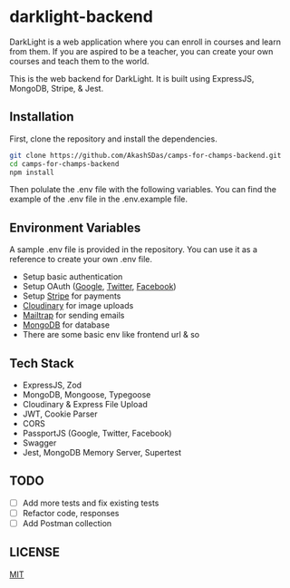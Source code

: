# darklight-backend

DarkLight is a web application where you can enroll in courses and learn from them. If you are aspired to be a teacher, you can create your own courses and teach them to the world.

This is the web backend for DarkLight. It is built using ExpressJS, MongoDB, Stripe, & Jest.

## Installation

First, clone the repository and install the dependencies.

```bash
git clone https://github.com/AkashSDas/camps-for-champs-backend.git
cd camps-for-champs-backend
npm install
```

Then polulate the .env file with the following variables. You can find the example of the .env file in the .env.example file.

## Environment Variables

A sample .env file is provided in the repository. You can use it as a reference to create your own .env file.

- Setup basic authentication
- Setup OAuth ([Google](https://console.cloud.google.com/welcome), [Twitter](https://developer.twitter.com/en/portal/dashboard), [Facebook](https://developers.facebook.com/apps/))
- Setup [Stripe](https://stripe.com/docs/development#api-keys) for payments
- [Cloudinary](https://cloudinary.com/) for image uploads
- [Mailtrap](https://mailtrap.io) for sending emails
- [MongoDB](https://www.mongodb.com/) for database
- There are some basic env like frontend url & so

## Tech Stack

- ExpressJS, Zod
- MongoDB, Mongoose, Typegoose
- Cloudinary & Express File Upload
- JWT, Cookie Parser
- CORS
- PassportJS (Google, Twitter, Facebook)
- Swagger
- Jest, MongoDB Memory Server, Supertest

## TODO

- [ ] Add more tests and fix existing tests
- [ ] Refactor code, responses
- [ ] Add Postman collection

## LICENSE

[MIT](./LICENSE)
